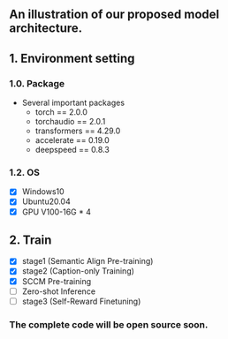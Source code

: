 <!-- # Bridging the Modality Gap: Semantic-Calibrated Zero-shot Speech Emotion Captioning with Self-Reward Alignment -->

## An illustration of our proposed model architecture.
<!-- <div align="center">
<img src="img/fig2_v2.png" alt="image" width="400" height="600">
</div> -->

## 1. Environment setting

### 1.0. Package

* Several important packages
  - torch == 2.0.0
  - torchaudio == 2.0.1
  - transformers == 4.29.0
  - accelerate == 0.19.0
  - deepspeed == 0.8.3




<!-- ### 1.1. Dataset

[Dataset | MultiMediate:Multi-modal Group Behaviour Analysis for Artificial Mediation](https://multimediate-challenge.org/datasets/Dataset_NoXi/)

Download the dataset from the above link to the 'noxi' folder.

```
├── Engagemet Estiamtion/
│   ├── code/
│   │   ├── data
│   │   ├── src
└── └── └── output_model
│   ├── noxi/
│   │   ├── train
│   │   ├── val
└── └── └── test
``` -->

### 1.2. OS

- [x] Windows10
- [x] Ubuntu20.04
- [x] GPU V100-16G * 4

## 2. Train

- [x] stage1 (Semantic Align Pre-training)
- [x] stage2 (Caption-only Training)
- [x] SCCM Pre-training
- [ ] Zero-shot Inference
- [ ] stage3 (Self-Reward Finetuning)

### The complete code will be open source soon.

<!-- (more information: https://pytorch.org/tutorials/intermediate/ddp_tutorial.html) -->

<!-- ### 2.1. Dataset preprocessing

Perform preprocessing operations, normalization, and merging of multi-modal features.

```sh
python process.py
```

Use the center-based sliding window to partition multi-modal feature sequences for training, validation, and testing.

```sh
python CSW.py
```

```
├── code/
│   ├── data/
└── └── └── all_data
```

### 2.3. Train CEAM

```sh
python train.py \
    --N 3 \
    --M 0 \
    --K 0 \
    --save_dir CEAM
```

### 2.4. Train Dialogue Cross-Enhanced CEAM

```sh
python train.py \
    --N 1 \
    --M 1 \
    --K 2 \
    --save_dir DCECEAM
```

## 3. Evaluation

### 3.1. Eval CEAM

```sh
python eval.py \
    --N 3 \
    --M 0 \
    --K 0 \
    --save_dir CEAM
```

### 3.2. Eval Dialogue Cross-Enhanced CEAM

```sh
python eval.py \
    --N 1 \
    --M 1 \
    --K 2 \
    --save_dir DCECEAM
```

## 4. Result

| Model | Method | Val CCC   | Test CCC  | Inference speed （FPS） | Params  (M) |
|:----------------------------------- |:---------------------------:|:---------:|:---------:|:---------------------:|:-----------:|
| SA-based model [Yu et al.]          | Sliding window              | 0.796     | -         | 4537                  | 22.67       |
| BiLSTM-based model [Yu et al.]      | Sliding window              | 0.818     | 0.690     | 1310                  | 36.17       |
| CEAM (Ours)                         | Center-based sliding window | 0.821     | 0.691     | **6455**              | 23.98       |
| Dialogue Cross-Enhanced CEAM (Ours) | Center-based sliding window | **0.835** | **0.704** | 6185                  | 31.07       |

## 5. Model checkpoints

It can be downloaded from Google Cloud Disk:  Pretrained weights will be released later.

It can be directly used for inference and to get the final result.

## References

- Müller P, Balazia M, Baur T, et al. MultiMediate'23: Engagement Estimation and Bodily Behaviour Recognition in Social Interactions[C]//Proceedings of the 31st ACM International Conference on Multimedia. 2023: 9640-9645.
- Yu J, Lu K, Jing M, et al. Sliding Window Seq2seq Modeling for Engagement Estimation[C]//Proceedings of the 31st ACM International Conference on Multimedia. 2023: 9496-9500. -->
